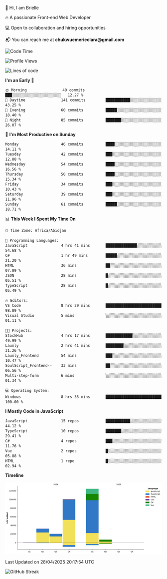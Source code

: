 <div align="left">
  <p>👋 Hi, I am Brielle</p>
  <p>🔥 A passionate Front-end Web Developer</p>
  <p>💻 Open to collaboration and hiring opportunities</p>
  <p>📬 You can reach me at <strong>chukwuemerieclara@gmail.com</strong></p>
</div>


 
 <!--START_SECTION:waka-->
![Code Time](http://img.shields.io/badge/Code%20Time-601%20hrs%205%20mins-blue)

![Profile Views](http://img.shields.io/badge/Profile%20Views-0-blue)

![Lines of code](https://img.shields.io/badge/From%20Hello%20World%20I%27ve%20Written-284.2%20thousand%20lines%20of%20code-blue)

**I'm an Early 🐤** 

```text
🌞 Morning                40 commits          ███░░░░░░░░░░░░░░░░░░░░░░   12.27 % 
🌆 Daytime                141 commits         ███████████░░░░░░░░░░░░░░   43.25 % 
🌃 Evening                60 commits          █████░░░░░░░░░░░░░░░░░░░░   18.40 % 
🌙 Night                  85 commits          ███████░░░░░░░░░░░░░░░░░░   26.07 % 
```
📅 **I'm Most Productive on Sunday** 

```text
Monday                   46 commits          ████░░░░░░░░░░░░░░░░░░░░░   14.11 % 
Tuesday                  42 commits          ███░░░░░░░░░░░░░░░░░░░░░░   12.88 % 
Wednesday                54 commits          ████░░░░░░░░░░░░░░░░░░░░░   16.56 % 
Thursday                 50 commits          ████░░░░░░░░░░░░░░░░░░░░░   15.34 % 
Friday                   34 commits          ███░░░░░░░░░░░░░░░░░░░░░░   10.43 % 
Saturday                 39 commits          ███░░░░░░░░░░░░░░░░░░░░░░   11.96 % 
Sunday                   61 commits          █████░░░░░░░░░░░░░░░░░░░░   18.71 % 
```


📊 **This Week I Spent My Time On** 

```text
🕑︎ Time Zone: Africa/Abidjan

💬 Programming Languages: 
JavaScript               4 hrs 41 mins       ██████████████░░░░░░░░░░░   54.68 % 
C#                       1 hr 49 mins        █████░░░░░░░░░░░░░░░░░░░░   21.20 % 
HTML                     36 mins             ██░░░░░░░░░░░░░░░░░░░░░░░   07.09 % 
JSON                     28 mins             █░░░░░░░░░░░░░░░░░░░░░░░░   05.51 % 
TypeScript               28 mins             █░░░░░░░░░░░░░░░░░░░░░░░░   05.49 % 

🔥 Editors: 
VS Code                  8 hrs 29 mins       █████████████████████████   98.89 % 
Visual Studio            5 mins              ░░░░░░░░░░░░░░░░░░░░░░░░░   01.11 % 

🐱‍💻 Projects: 
StockHub                 4 hrs 17 mins       ████████████░░░░░░░░░░░░░   49.99 % 
Launly                   2 hrs 41 mins       ████████░░░░░░░░░░░░░░░░░   31.26 % 
Launly_Frontend          54 mins             ███░░░░░░░░░░░░░░░░░░░░░░   10.47 % 
SoulScript_Frontend--    33 mins             ██░░░░░░░░░░░░░░░░░░░░░░░   06.56 % 
Multi-step-form          6 mins              ░░░░░░░░░░░░░░░░░░░░░░░░░   01.34 % 

💻 Operating System: 
Windows                  8 hrs 35 mins       █████████████████████████   100.00 % 
```

**I Mostly Code in JavaScript** 

```text
JavaScript               15 repos            ███████████░░░░░░░░░░░░░░   44.12 % 
TypeScript               10 repos            ███████░░░░░░░░░░░░░░░░░░   29.41 % 
C#                       4 repos             ███░░░░░░░░░░░░░░░░░░░░░░   11.76 % 
Vue                      2 repos             █░░░░░░░░░░░░░░░░░░░░░░░░   05.88 % 
HTML                     1 repo              █░░░░░░░░░░░░░░░░░░░░░░░░   02.94 % 
```



**Timeline**

![Lines of Code chart](https://raw.githubusercontent.com/Brielle28/Brielle28/main/assets/bar_graph.png)


 Last Updated on 28/04/2025 20:17:54 UTC
<!--END_SECTION:waka-->

![GitHub Streak](https://github-readme-streak-stats.herokuapp.com/?user=Brielle28)



